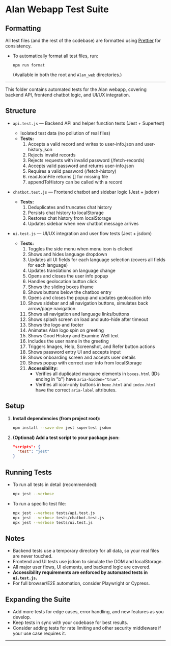 # Alan Webapp Test Suite

## Formatting

All test files (and the rest of the codebase) are formatted using [Prettier](https://prettier.io/) for consistency.
- To automatically format all test files, run:
  ```
  npm run format
  ```
  (Available in both the root and `Alan_web` directories.)

---

This folder contains automated tests for the Alan webapp, covering backend API, frontend chatbot logic, and UI/UX integration.

## Structure

- `api.test.js` — Backend API and helper function tests (Jest + Supertest)
  - Isolated test data (no pollution of real files)
  - **Tests:**
    1. Accepts a valid record and writes to user-info.json and user-history.json
    2. Rejects invalid records
    3. Rejects requests with invalid password (/fetch-records)
    4. Accepts valid password and returns user-info.json
    5. Requires a valid password (/fetch-history)
    6. readJsonFile returns [] for missing file
    7. appendToHistory can be called with a record

- `chatbot.test.js` — Frontend chatbot and sidebar logic (Jest + jsdom)
  - **Tests:**
    1. Deduplicates and truncates chat history
    2. Persists chat history to localStorage
    3. Restores chat history from localStorage
    4. Updates sidebar when new chatbot message arrives

- `ui.test.js` — UI/UX integration and user flow tests (Jest + jsdom)
  - **Tests:**
    1. Toggles the side menu when menu icon is clicked
    2. Shows and hides language dropdown
    3. Updates all UI fields for each language selection (covers all fields for each language)
    4. Updates translations on language change
    4. Opens and closes the user info popup
    5. Handles geolocation button click
    6. Shows the sliding boxes iframe
    7. Shows buttons below the chatbox entry
    8. Opens and closes the popup and updates geolocation info
    9. Shows sidebar and all navigation buttons, simulates back arrow/page navigation
    10. Shows all navigation and language links/buttons
    11. Shows splash screen on load and auto-hide after timeout
    12. Shows the logo and footer
    13. Animates Alan logo spin on greeting
    14. Shows Good History and Examine Well text
    15. Includes the user name in the greeting
    16. Triggers Images, Help, Screenshot, and Refer button actions
    17. Shows password entry UI and accepts input
    18. Shows onboarding screen and accepts user details
    19. Shows popup with correct user info from localStorage
    20. **Accessibility:**
        - Verifies all duplicated marquee elements in `boxes.html` (IDs ending in "b") have `aria-hidden="true"`.
        - Verifies all icon-only buttons in `home.html` and `index.html` have the correct `aria-label` attributes.

## Setup

1. **Install dependencies (from project root):**
   ```bash
   npm install --save-dev jest supertest jsdom
   ```

2. **(Optional) Add a test script to your package.json:**
   ```json
   "scripts": {
     "test": "jest"
   }
   ```

## Running Tests

- To run all tests in detail (recommended):
  ```bash
  npx jest --verbose
  ```
- To run a specific test file:
  ```bash
  npx jest --verbose tests/api.test.js
  npx jest --verbose tests/chatbot.test.js
  npx jest --verbose tests/ui.test.js
  ```

## Notes

- Backend tests use a temporary directory for all data, so your real files are never touched.
- Frontend and UI tests use jsdom to simulate the DOM and localStorage.
- All major user flows, UI elements, and backend logic are covered.
- **Accessibility requirements are enforced by automated tests in `ui.test.js`.**
- For full browser/E2E automation, consider Playwright or Cypress.

## Expanding the Suite

- Add more tests for edge cases, error handling, and new features as you develop.
- Keep tests in sync with your codebase for best results.
- Consider adding tests for rate limiting and other security middleware if your use case requires it.

---
